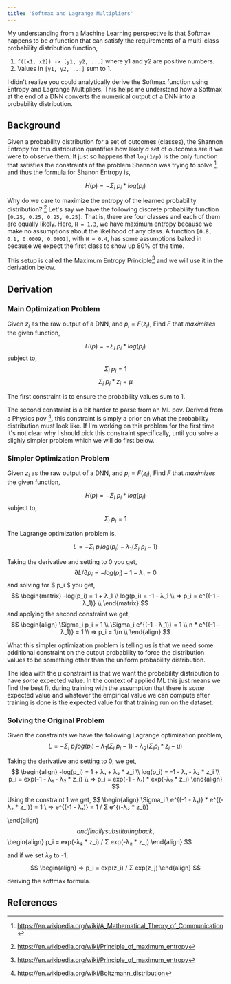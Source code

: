```yaml
---
title: 'Softmax and Lagrange Multipliers'
---
```


My understanding from a Machine Learning perspective is that Softmax happens to be _a_ function that can satisfy the requirements of a multi-class probability distribution function,

1. `f([x1, x2]) -> [y1, y2, ...]` where y1 and y2 are positive numbers.
2. Values in `[y1, y2, ...]` sum to 1.

I didn't realize you could analytically derive the Softmax function using Entropy and Lagrange Multipliers. This helps me understand how a Softmax at the end of a DNN converts the numerical output of a DNN into a probability distribution.

## Background

Given a probability distribution for a set of outcomes (classes), the Shannon Entropy for this distribution quantifies how likely *a* set of outcomes are if we were to observe them. It just so happens that `log(1/p)` is the only function that satisfies the constraints of the problem Shannon was trying to solve [^1], and thus the formula for Shanon Entropy is,

$$ H(p) = - \Sigma_i \ p_i * log(p_i) $$

Why do we care to maximize the entropy of the learned probability distribution? [^3] Let's say we have the following discrete probability function `[0.25, 0.25, 0.25, 0.25]`. That is, there are four classes and each of them are equally likely. Here, `H = 1.3`, we have maximum entropy because we make no assumptions about the likelihood of any class. A function `[0.8, 0.1, 0.0009, 0.0001]`, with `H = 0.4`, has some assumptions baked in because we expect the first class to show up 80% of the time.

This setup is called the Maximum Entropy Principle[^3] and we will use it in the derivation below.

## Derivation

### Main Optimization Problem

Given $z_i$ as the raw output of a DNN, and $p_i = F(z_i)$, Find $F$ that *maximizes* the given function,

$$ H(p) = - \Sigma_i \ p_i * log(p_i) $$
subject to,
$$ \Sigma_i \ p_i = 1 $$
$$ \Sigma_i \ p_i * z_i = \mu $$

The first constraint is to ensure the probability values sum to 1. 

The second constraint is a bit harder to parse from an ML pov. Derived from a Physics pov [^2], this constraint is simply a prior on what the probability distribution must look like. If I'm working on this problem for the first time it's not clear why I should pick this constraint specifically, until you solve a slighly simpler problem which we will do first below.

### Simpler Optimization Problem

Given $z_i$ as the raw output of a DNN, and $p_i = F(z_i)$, Find $F$ that *maximizes* the given function,

$$ H(p) = - \Sigma_i \ p_i * log(p_i) $$
subject to,
$$ \Sigma_i \ p_i = 1 $$

The Lagrange optimization problem is,

$$ L = - \Sigma_i\  p_i log(p_i) - \lambda_1 (\Sigma_i \ p_i -1) $$

Taking the derivative and setting to 0 you get,
$$
∂L/∂p_i = -log(p_i) - 1 - λ₁ = 0
$$ and solving for $ p_i $ you get,
$$
\begin{matrix}
-log(p_i) = 1 + λ_1 \\ 
log(p_i) = -1 - λ_1 \\ 
=> p_i = e^{(-1 - λ_1)} \\
\end{matrix}
$$
and applying the second constraint we get,
$$
\begin{align}
\Sigma_i p_i = 1 \\ 
\Sigma_i e^{(-1 - λ_1)} = 1 \\
n * e^{(-1 - λ_1)} = 1 \\
=> p_i = 1/n \\
\end{align}
$$

What this simpler optimization problem is telling us is that we need some additional constraint on the output probability to force the distribution values to be something other than the uniform probability distribution.

The idea with the $\mu$ constraint is that we want the probability distribution to have *some* expected value. In the context of applied ML this just means we find the best fit during training with the assumption that there is *some* expected value and whatever the empirical value we can compute after training is done is the expected value for that training run on the dataset. 

### Solving the Original Problem

Given the constraints we have the following Lagrange optimization problem,
$$
 L = - \Sigma_i\  p_i log(p_i) - \lambda_1 (\Sigma_i \ p_i -1) - \lambda_2(\Sigma_i p_i * z_i - \mu)
$$

Taking the derivative and setting to 0, we get,
$$
\begin{align}
-log(p_i) = 1 + λ₁ + λ₂ * z_i \\
log(p_i) = -1 - λ₁ - λ₂ * z_i \\
p_i = exp(-1 - λ₁ - λ₂ * z_i) \\
=> p_i = exp(-1 - λ₁) * exp(-λ₂ * z_i)
\end{align}
$$

Using the constraint 1 we get,
$$
\begin{align}
\Sigma_i \ e^{(-1 - λ₁)} * e^{(-λ₂ * z_i)} = 1 \\
=> e^{(-1 - λ₁)} = 1 / Σ e^{(-λ₂ * z_i)}

\end{align}
$$
and finally substituting back,
$$
\begin{align}
p_i = exp(-λ₂ * z_i) / Σ exp(-λ₂ * z_j)
\end{align}
$$

and if we set $\lambda_2$ to -1,
$$
\begin{align}
=> p_i = exp(z_i) / Σ exp(z_j)
\end{align}
$$


deriving the softmax formula.

## References

[^1]: https://en.wikipedia.org/wiki/A_Mathematical_Theory_of_Communication

[^2]: https://en.wikipedia.org/wiki/Boltzmann_distribution

[^3]: https://en.wikipedia.org/wiki/Principle_of_maximum_entropy

